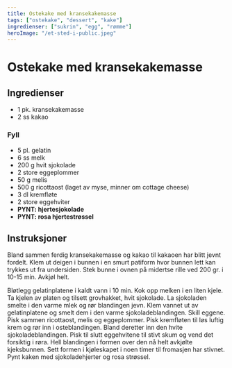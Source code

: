 ```yaml
---
title: Ostekake med kransekakemasse
tags: ["ostekake", "dessert", "kake"]
ingredienser: ["sukrin", "egg", "rømme"]
heroImage: "/et-sted-i-public.jpeg"
---
```


# Ostekake med kransekakemasse

## Ingredienser

- 1 pk. kransekakemasse
- 2 ss kakao

### Fyll

- 5 pl. gelatin
- 6 ss melk
- 200 g hvit sjokolade
- 2 store eggeplommer
- 50 g melis
- 500 g ricottaost (laget av myse, minner om cottage cheese)
- 3 dl kremfløte
- 2 store eggehviter
- **PYNT: hjertesjokolade**
- **PYNT: rosa hjertestrøssel**

## Instruksjoner

Bland sammen ferdig kransekakemasse og kakao til kakaoen har blitt jevnt fordelt. Klem ut deigen i bunnen i en smurt patiform hvor bunnen lett kan trykkes ut fra undersiden. Stek bunne i ovnen på midertse rille ved 200 gr. i 10-15 min. Avkjøl helt.

Bløtlegg gelatinplatene i kaldt vann i 10 min. Kok opp melken i en liten kjele. Ta kjelen av platen og tilsett grovhakket, hvit sjokolade. La sjokoladen smelte i den varme mlek og rør blandingen jevn. Klem vannet ut av gelatinplatene og smelt dem i den varme sjokoladeblandingen. Skill eggene. Pisk sammen ricottaost, melis og eggeplommer. Pisk kremfløten til løs luftig krem og rør inn i osteblandingen. Bland deretter inn den hvite sjokoladeblandingen. Pisk til slutt eggehvitene til stivt skum og vend det forsiktig i røra. Hell blandingen i formen over den nå helt avkjølte kjeksbunnen. Sett formen i kjøleskapet i noen timer til fromasjen har stivnet. Pynt kaken med sjokoladehjerter og rosa strøssel.
